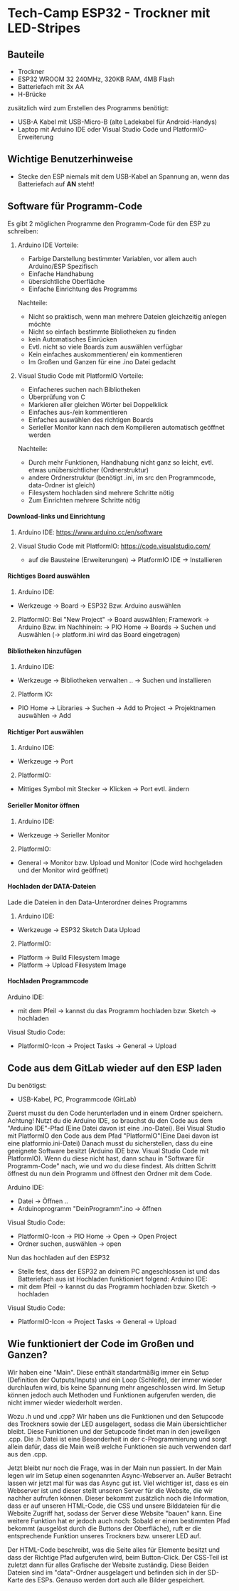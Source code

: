 # Tech-Camp ESP32 - Trockner mit LED-Stripes 

## Bauteile
- Trockner 
- ESP32 WROOM 32 240MHz, 320KB RAM, 4MB Flash
- Batteriefach mit 3x AA 
- H-Brücke 

zusätzlich wird zum Erstellen des Programms benötigt: 
- USB-A Kabel mit USB-Micro-B (alte Ladekabel für Android-Handys)
- Laptop mit Arduino IDE oder Visual Studio Code und PlatformIO-Erweiterung 

## Wichtige Benutzerhinweise
- Stecke den ESP niemals mit dem USB-Kabel an Spannung an, wenn das Batteriefach auf **AN** steht!

## Software für Programm-Code
Es gibt 2 möglichen Programme den Programm-Code für den ESP zu schreiben: 
1. Arduino IDE
    Vorteile: 
    - Farbige Darstellung bestimmter Variablen, vor allem auch Arduino/ESP Spezifisch 
    - Einfache Handhabung 
    - übersichtliche Oberfläche
    - Einfache Einrichtung des Programms

    Nachteile:
    - Nicht so praktisch, wenn man mehrere Dateien gleichzeitig anlegen möchte 
    - Nicht so einfach bestimmte Bibliotheken zu finden
    - kein Automatisches Einrücken 
    - Evtl. nicht so viele Boards zum auswählen verfügbar 
    - Kein einfaches auskommentieren/ ein kommentieren
    - Im Großen und Ganzen für eine .ino Datei gedacht 


2. Visual Studio Code mit PlatformIO
    Vorteile: 
    - Einfacheres suchen nach Bibliotheken
    - Überprüfung von C
    - Markieren aller gleichen Wörter bei Doppelklick 
    - Einfaches aus-/ein kommentieren
    - Einfaches auswählen des richtigen Boards
    - Serieller Monitor kann nach dem Kompilieren automatisch geöffnet werden 

    Nachteile: 
    - Durch mehr Funktionen, Handhabung nicht ganz so leicht, evtl. etwas unübersichtlicher (Ordnerstruktur)
    - andere Ordnerstruktur (benötigt .ini, im src den Programmcode, data-Ordner ist gleich)
    - Filesystem hochladen sind mehrere Schritte nötig 
    - Zum Einrichten mehrere Schritte nötig 

#### Download-links und Einrichtung 
1. Arduino IDE:
    https://www.arduino.cc/en/software

2. Visual Studio Code mit PlatformIO: 
    https://code.visualstudio.com/
    - auf die Bausteine (Erweiterungen) -> PlatformIO IDE -> Installieren


#### Richtiges Board auswählen 
1. Arduino IDE: 
- Werkzeuge -> Board -> ESP32 Bzw. Arduino auswählen 

2. PlatformIO: 
Bei "New Project" -> Board auswählen;
Framework -> Arduino 
Bzw. im Nachhinein: -> PIO Home -> Boards -> Suchen und Auswählen (-> platform.ini wird das Board eingetragen)

#### Bibliotheken hinzufügen 
1. Arduino IDE: 
- Werkzeuge -> Bibliotheken verwalten .. -> Suchen und installieren 
2. Platform IO: 
- PIO Home -> Libraries -> Suchen -> Add to Project -> Projektnamen auswählen -> Add

#### Richtiger Port auswählen 
1. Arduino IDE: 
- Werkzeuge -> Port 
2. PlatformIO:
- Mittiges Symbol mit Stecker -> Klicken -> Port evtl. ändern

#### Serieller Monitor öffnen 
1. Arduino IDE: 
- Werkzeuge -> Serieller Monitor 
2. PlatformIO: 
- General -> Monitor bzw. Upload und Monitor (Code wird hochgeladen und der Monitor wird geöffnet)

#### Hochladen der DATA-Dateien 
Lade die Dateien in den Data-Unterordner deines Programms
1. Arduino IDE: 
- Werkzeuge -> ESP32 Sketch Data Upload
2. PlatformIO: 
- Platform -> Build Filesystem Image 
- Platform -> Upload Filesystem Image 

#### Hochladen Programmcode 
Arduino IDE: 
- mit dem Pfeil -> kannst du das Programm hochladen bzw. Sketch -> hochladen 

Visual Studio Code: 
- PlatformIO-Icon -> Project Tasks -> General -> Upload 

## Code aus dem GitLab wieder auf den ESP laden 
Du benötigst:
- USB-Kabel, PC, Programmcode (GitLab)

Zuerst musst du den Code herunterladen und in einem Ordner speichern.
Achtung! Nutzt du die Arduino IDE, so brauchst du den Code aus dem "Arduino IDE"-Pfad (Eine Datei davon ist eine .ino-Datei). Bei Visual Studio mit PlatformIO den Code aus dem Pfad "PlatformIO"(Eine Daei davon ist eine platformio.ini-Datei)
Danach musst du sicherstellen, dass du eine geeignete Software besitzt (Arduino IDE bzw. Visual Studio Code mit PlatformIO).
Wenn du diese nicht hast, dann schau in "Software für Programm-Code" nach, wie und wo du diese findest. 
Als dritten Schritt öffnest du nun dein Programm und öffnest den Ordner mit dem Code. 

Arduino IDE: 
- Datei -> Öffnen .. 
- Arduinoprogramm "DeinProgramm".ino -> öffnen

Visual Studio Code: 
- PlatformIO-Icon -> PIO Home -> Open -> Open Project 
- Ordner suchen, auswählen -> open 


Nun das hochladen auf den ESP32
- Stelle fest, dass der ESP32 an deinem PC angeschlossen ist und das Batteriefach aus ist 
Hochladen funktioniert folgend: 
Arduino IDE: 
- mit dem Pfeil -> kannst du das Programm hochladen bzw. Sketch -> hochladen 

Visual Studio Code: 
- PlatformIO-Icon -> Project Tasks -> General -> Upload


## Wie funktioniert der Code im Großen und Ganzen? 
Wir haben eine "Main". Diese enthält standartmäßig immer ein Setup (Definition der Outputs/Inputs) und ein Loop (Schleife), der immer wieder durchlaufen wird, bis keine Spannung mehr angeschlossen wird. 
Im Setup können jedoch auch Methoden und Funktionen aufgerufen werden, die nicht immer wieder wiederholt werden. 

Wozu  .h und und .cpp?
Wir haben uns die Funktionen und den Setupcode des Trockners sowie der LED ausgelagert, sodass die Main übersichtlicher bleibt. Diese Funktionen und der Setupcode findet man in den jeweiligen .cpp. 
Die .h Datei ist eine Besonderheit in der c-Programmierung und sorgt allein dafür, dass die Main weiß welche Funktionen sie auch verwenden darf aus den .cpp.

Jetzt bleibt nur noch die Frage, was in der Main nun passiert. 
In der Main legen wir im Setup einen sogenannten Async-Webserver an. Außer Betracht lassen wir jetzt mal für was das Async gut ist. Viel wichtiger ist, dass es ein Webserver ist und dieser stellt unseren Server für die Website, die wir nachher aufrufen können. 
Dieser bekommt zusätzlich noch die Information, dass er auf unseren HTML-Code, die CSS und unsere Bilddateien für die Website Zugriff hat, sodass der Server diese Website "bauen" kann. 
Eine weitere Funktion hat er jedoch auch noch: Sobald er einen bestimmten Pfad bekommt (ausgelöst durch die Buttons der Oberfläche), ruft er die entsprechende Funktion unseres Trockners bzw. unserer LED auf. 

Der HTML-Code beschreibt, was die Seite alles für Elemente besitzt und dass der Richtige Pfad aufgerufen wird, beim Button-Click. 
Der CSS-Teil ist zuletzt dann für alles Grafische der Website zuständig. 
Diese Beiden Dateien sind im "data"-Ordner ausgelagert und befinden sich in der SD-Karte des ESPs. Genauso werden dort auch alle Bilder gespeichert.
